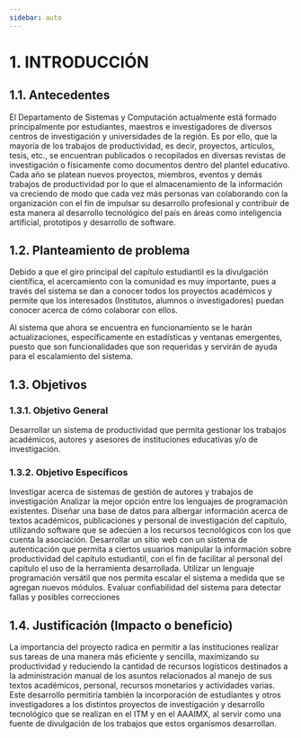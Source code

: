 ```yaml
---
sidebar: auto
---
```


# 1. INTRODUCCIÓN

## 1.1. Antecedentes

El Departamento de Sistemas y Computación actualmente está formado principalmente por estudiantes, maestros e investigadores de diversos centros de investigación y universidades de la región. Es por ello, que la mayoría de los trabajos de productividad, es decir, proyectos, artículos, tesis, etc., se encuentran publicados o recopilados en diversas revistas de investigación o físicamente como documentos dentro del plantel educativo. 
Cada año se platean nuevos proyectos, miembros, eventos y demás trabajos de productividad por lo que el almacenamiento de la información va creciendo de modo que cada vez más personas van colaborando con la organización con el fin de impulsar su desarrollo profesional y contribuir de esta manera al desarrollo tecnológico del país en áreas como inteligencia artificial, prototipos y desarrollo de software.

## 1.2. Planteamiento de problema

Debido a que el giro principal del capítulo estudiantil es la divulgación científica, el acercamiento con la comunidad es muy importante, pues a través del sistema se dan a conocer todos los proyectos académicos y permite que los interesados (Institutos, alumnos o investigadores) puedan conocer acerca de cómo colaborar con ellos.

Al sistema que ahora se encuentra en funcionamiento se le harán actualizaciones, específicamente en estadísticas y ventanas emergentes, puesto que son funcionalidades que son requeridas y servirán de ayuda para el escalamiento del sistema.


## 1.3. Objetivos

### 1.3.1. Objetivo General

Desarrollar un sistema de productividad que permita gestionar los trabajos académicos, autores y asesores de instituciones educativas y/o de investigación.

### 1.3.2. Objetivo Específicos

Investigar acerca de sistemas de gestión de autores y trabajos de investigación
Analizar la mejor opción entre los lenguajes de programación existentes.
Diseñar una base de datos para albergar información acerca de textos académicos, publicaciones y personal de investigación del capítulo, utilizando software que se adecúen a los recursos tecnológicos con los que cuenta la asociación.
Desarrollar un sitio web con un sistema de autenticación que permita a ciertos usuarios manipular la información sobre productividad del capítulo estudiantil, con el fin de facilitar al personal del capítulo el uso de la herramienta desarrollada.
Utilizar un lenguaje programación versátil que nos permita escalar el sistema a medida que se agregan nuevos módulos.
Evaluar confiabilidad del sistema para detectar fallas y posibles correcciones

## 1.4. Justificación (Impacto o beneficio)

La importancia del proyecto radica en permitir a las instituciones realizar sus tareas de una manera más eficiente y sencilla, maximizando su productividad y reduciendo la cantidad de recursos logísticos destinados a la administración manual de los asuntos relacionados al manejo de sus textos académicos, personal, recursos monetarios y actividades varias. Este desarrollo permitiría también la incorporación de estudiantes y otros investigadores a los distintos proyectos de investigación y desarrollo tecnológico que se realizan en el ITM y en el AAAIMX, al servir como una fuente de divulgación de los trabajos que estos organismos desarrollan.
